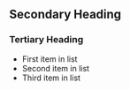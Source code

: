 ## Secondary Heading
### Tertiary Heading
* First item in list
* Second item in list
* Third item in list


